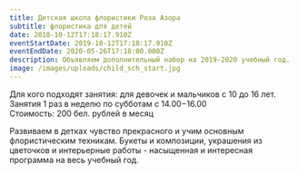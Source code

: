 ```yaml
---
title: Детская школа флористики Роза Азора
subtitle: флористика для детей
date: 2018-10-12T17:18:17.910Z
eventStartDate: 2019-10-12T17:18:17.910Z
eventEndDate: 2020-05-26T17:18:00.000Z
description: Объявляем дополнительный набор на 2019-2020 учебный год.
image: /images/uploads/child_sch_start.jpg
---
```

Для кого подходят занятия: для девочек и мальчиков с 10 до 16 лет.\
Занятия 1 раз в неделю по субботам с 14.00−16.00\
Стоимость: 200 бел. рублей в месяц

Развиваем в детках чувство прекрасного и учим основным флористическим техникам. Букеты и композиции, украшения из цветочков и интерьерные работы - насыщенная и интересная программа на весь учебный год.
